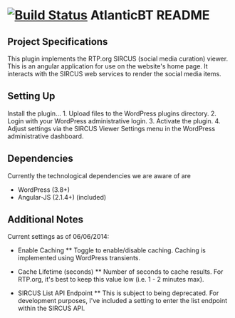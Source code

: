 [![Build Status](https://travis-ci.org/wp-cli/sample-plugin.png?branch=master)](https://travis-ci.org/wp-cli/sample-plugin)
AtlanticBT README
=================


Project Specifications
----------------------

This plugin implements the RTP.org SIRCUS (social media curation) viewer. This is an angular application for use
on the website's home page. It interacts with the SIRCUS web services to render the social media items.

Setting Up
-------------

Install the plugin...
	1. Upload files to the WordPress plugins directory.
	2. Login with your WordPress administrative login.
	3. Activate the plugin.
	4. Adjust settings via the SIRCUS Viewer Settings menu in the WordPress administrative dashboard.



Dependencies
------------

Currently the technological dependencies we are aware of are
* WordPress (3.8+)
* Angular-JS (2.1.4+) (included)



Additional Notes
----------------

Current settings as of 06/06/2014:

* Enable Caching
** Toggle to enable/disable caching. Caching is implemented using WordPress transients.

* Cache Lifetime (seconds)
** Number of seconds to cache results. For RTP.org, it's best to keep this
value low (i.e. 1 - 2 minutes max).

* SIRCUS List API Endpoint
** This is subject to being deprecated. For development purposes, I've included a setting to enter the
list endpoint within the SIRCUS API.
